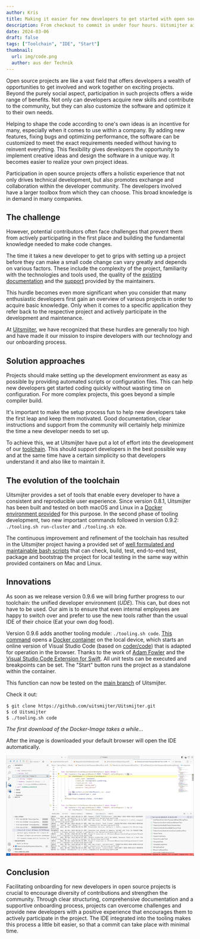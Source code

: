 ```yaml
---
author: Kris
title: Making it easier for new developers to get started with open source projects
description: From checkout to commit in under four hours. Uitsmijter aims to make it easier to get started with coding by providing a user-friendly development environment and a comprehensive toolchain.
date: 2024-03-06
draft: false
tags: ["Toolchain", "IDE", "Start"]
thumbnail: 
  url: img/code.png
  author: aus der Technik
---
```


Open source projects are like a vast field that offers developers a wealth of 
opportunities to get involved and work together on exciting projects. Beyond the purely 
social aspect, participation in such projects offers a wide range of benefits. Not only 
can developers acquire new skills and contribute to the community, but they can also 
customize the software and optimize it to their own needs.

Helping to shape the code according to one's own ideas is an incentive for many, 
especially when it comes to use within a company. By adding new features, fixing bugs 
and optimizing performance, the software can be customized to meet the exact requirements 
needed without having to reinvent everything. This flexibility gives developers the 
opportunity to implement creative ideas and design the software in a unique way. It 
becomes easier to realize your own project ideas.

Participation in open source projects offers a holistic experience that not only
drives technical development, but also promotes exchange and collaboration within the 
developer community. The developers involved have a larger toolbox from which they can 
choose. This broad knowledge is in demand in many companies.

## The challenge
However, potential contributors often face challenges that prevent them from actively 
participating in the first place and building the fundamental knowledge needed to make 
code changes.

The time it takes a new developer to get to grips with setting up a project before they 
can make a small code change can vary greatly and depends on various factors. These 
include the complexity of the project, familiarity with the technologies and tools used, 
the quality of the [existing documentation](https://docs.uitsmijter.io) and the 
[support](https://discourse.uitsmijter.io) provided by the maintainers. 

This hurdle becomes even more significant when you consider that many enthusiastic 
developers first gain an overview of various projects in order to acquire basic 
knowledge. Only when it comes to a specific application they refer back to the 
respective project and actively participate in the development and maintenance.

At [Uitsmijter](https://uitsmijter.io), we have recognized that these hurdles are 
generally too high and have made it our mission to inspire developers with our 
technology and our onboarding process.

## Solution approaches
Projects should make setting up the development environment as easy as possible by 
providing automated scripts or configuration files. This can help new developers get 
started coding quickly without wasting time on configuration. For more complex projects, 
this goes beyond a simple compiler build.

It's important to make the setup process fun to help new developers take the first leap 
and keep them motivated. Good documentation, clear instructions and support from the 
community will certainly help minimize the time a new developer needs to set up.

To achieve this, we at Uitsmijter have put a lot of effort into the development of our 
[toolchain](https://docs.uitsmijter.io/contribution/tooling/). This should support 
developers in the best possible way and at the same time have a certain simplicity so 
that developers understand it and also like to maintain it.

## The evolution of the toolchain
Uitsmijter provides a set of tools that enable every developer to have a consistent 
and reproducible user experience. Since version 0.8.1, Uitsmijter has been built 
and tested on both macOS and Linux in a 
[Docker environment provided](https://github.com/uitsmijter/Buildbox) for this purpose. 
In the second phase of tooling development, two new important commands followed in 
version 0.9.2: `./tooling.sh run-cluster` and `./tooling.sh e2e`.

The continuous improvement and refinement of the toolchain has resulted in the Uitsmijter 
project having a provided set of 
[well formulated and maintainable bash scripts](https://github.com/uitsmijter/Uitsmijter/tree/main/Deployment/tooling/includes) 
that can check, build, test, end-to-end test, package and bootstrap the project for 
local testing in the same way within provided containers on Mac and Linux.

## Innovations
As soon as we release version 0.9.6 we will bring further progress to our toolchain: the 
unified developer environment (*UDE*). This can, but does not have to be used. Our aim is 
to ensure that even internal employees are happy to switch over and prefer to use the 
new tools rather than the usual IDE of their choice (Eat your own dog food). 

Version 0.9.6 adds another tooling module: `./tooling.sh code`. 
[This command](https://docs.uitsmijter.io/contribution/tooling/#code) opens a 
[Docker container](https://github.com/uitsmijter/swift-codeserver) on the local device, 
which starts an online version of Visual Studio Code (based on 
[coder/code](https://github.com/coder/code-server)) that is adapted for operation in 
the browser. Thanks to the work of [Adam Fowler](https://github.com/adam-fowler) and the
[Visual Studio Code Extension for Swift](https://github.com/swift-server/vscode-swift).
All unit tests can be executed and breakpoints can be set. The "Start" button 
runs the project as a standalone within the container.

This function can now be tested on the [main branch](https://github.com/uitsmijter/Uitsmijter) of 
Uitsmijter.

Check it out: 
```shell
$ git clone https://github.com/uitsmijter/Uitsmijter.git
$ cd Uitsmijter
$ ./tooling.sh code
```
_The first download of the Docker-Image takes a while..._

After the image is downloaded your default browser will open the IDE automatically. 

![Uitsmijter IDE,ready to code and contribute](/img/code-tests.jpg)

## Conclusion
Facilitating onboarding for new developers in open source projects is crucial to 
encourage diversity of contributions and strengthen the community. Through clear 
structuring, comprehensive documentation and a supportive onboarding process, projects 
can overcome challenges and provide new developers with a positive experience that 
encourages them to actively participate in the project. The IDE integrated into the 
tooling makes this process a little bit easier, so that a commit can take place with 
minimal time.
